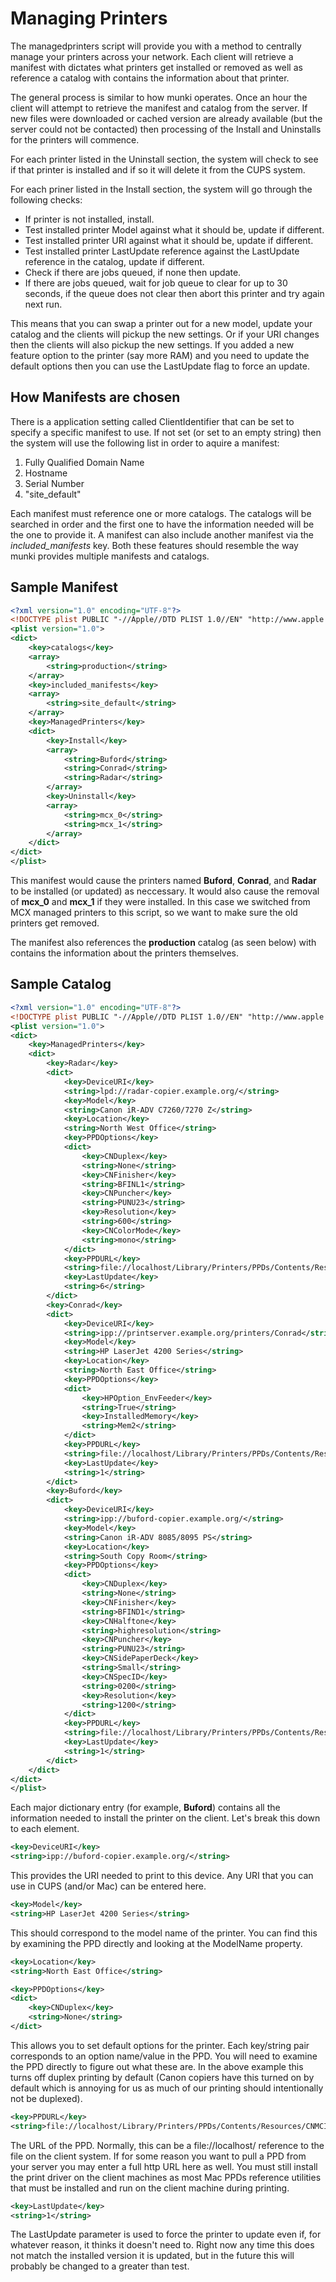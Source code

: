 # Managing Printers

The managedprinters script will provide you with a method to centrally
manage your printers across your network. Each client will retrieve a
manifest with dictates what printers get installed or removed as well
as reference a catalog with contains the information about that printer.

The general process is similar to how munki operates. Once an hour the
client will attempt to retrieve the manifest and catalog from the server.
If new files were downloaded or cached version are already available (but
the server could not be contacted) then processing of the Install and
Uninstalls for the printers will commence.

For each printer listed in the Uninstall section, the system will check to
see if that printer is installed and if so it will delete it from the CUPS
system.

For each priner listed in the Install section, the system will go through
the following checks:

- If printer is not installed, install.
- Test installed printer Model against what it should be, update if different.
- Test installed printer URI against what it should be, update if different.
- Test installed printer LastUpdate reference against the LastUpdate
reference in the catalog, update if different.
- Check if there are jobs queued, if none then update.
- If there are jobs queued, wait for job queue to clear for up to 30 seconds,
if the queue does not clear then abort this printer and try again next run.

This means that you can swap a printer out for a new model, update your
catalog and the clients will pickup the new settings. Or if your URI changes
then the clients will also pickup the new settings. If you added a new
feature option to the printer (say more RAM) and you need to update the
default options then you can use the LastUpdate flag to force an update.

## How Manifests are chosen

There is a application setting called ClientIdentifier that can be set to
specify a specific manifest to use. If not set (or set to an empty string)
then the system will use the following list in order to aquire a manifest:

1. Fully Qualified Domain Name
2. Hostname
3. Serial Number
4. "site_default"

Each manifest must reference one or more catalogs. The catalogs will be
searched in order and the first one to have the information needed will be
the one to provide it. A manifest can also include another manifest via the
*included_manifests* key. Both these features should resemble the way munki
provides multiple manifests and catalogs.

## Sample Manifest

```xml
<?xml version="1.0" encoding="UTF-8"?>
<!DOCTYPE plist PUBLIC "-//Apple//DTD PLIST 1.0//EN" "http://www.apple.com/DTDs/PropertyList-1.0.dtd">
<plist version="1.0">
<dict>
	<key>catalogs</key>
	<array>
		<string>production</string>
	</array>
	<key>included_manifests</key>
	<array>
		<string>site_default</string>
	</array>
	<key>ManagedPrinters</key>
	<dict>
		<key>Install</key>
		<array>
			<string>Buford</string>
			<string>Conrad</string>
			<string>Radar</string>
		</array>
		<key>Uninstall</key>
		<array>
			<string>mcx_0</string>
			<string>mcx_1</string>
		</array>
	</dict>
</dict>
</plist>
```

This manifest would cause the printers named **Buford**, **Conrad**, and
**Radar** to be installed (or updated) as neccessary. It would also cause
the removal of **mcx_0** and **mcx_1** if they were installed. In this case
we switched from MCX managed printers to this script, so we want to make
sure the old printers get removed.

The manifest also references the **production** catalog (as seen below) with
contains the information about the printers themselves.

## Sample Catalog

```xml
<?xml version="1.0" encoding="UTF-8"?>
<!DOCTYPE plist PUBLIC "-//Apple//DTD PLIST 1.0//EN" "http://www.apple.com/DTDs/PropertyList-1.0.dtd">
<plist version="1.0">
<dict>
	<key>ManagedPrinters</key>
	<dict>
		<key>Radar</key>
		<dict>
			<key>DeviceURI</key>
			<string>lpd://radar-copier.example.org/</string>
			<key>Model</key>
			<string>Canon iR-ADV C7260/7270 Z</string>
			<key>Location</key>
			<string>North West Office</string>
			<key>PPDOptions</key>
			<dict>
				<key>CNDuplex</key>
				<string>None</string>
				<key>CNFinisher</key>
				<string>BFINL1</string>
				<key>CNPuncher</key>
				<string>PUNU23</string>
				<key>Resolution</key>
				<string>600</string>
				<key>CNColorMode</key>
				<string>mono</string>
			</dict>
			<key>PPDURL</key>
			<string>file://localhost/Library/Printers/PPDs/Contents/Resources/CNPZUIRAC7260ZU.ppd.gz</string>
			<key>LastUpdate</key>
			<string>6</string>
		</dict>
		<key>Conrad</key>
		<dict>
			<key>DeviceURI</key>
			<string>ipp://printserver.example.org/printers/Conrad</string>
			<key>Model</key>
			<string>HP LaserJet 4200 Series</string>
			<key>Location</key>
			<string>North East Office</string>
			<key>PPDOptions</key>
			<dict>
				<key>HPOption_EnvFeeder</key>
				<string>True</string>
				<key>InstalledMemory</key>
				<string>Mem2</string>
			</dict>
			<key>PPDURL</key>
			<string>file://localhost/Library/Printers/PPDs/Contents/Resources/hp LaserJet 4200 Series.gz</string>
			<key>LastUpdate</key>
			<string>1</string>
		</dict>
		<key>Buford</key>
		<dict>
			<key>DeviceURI</key>
			<string>ipp://buford-copier.example.org/</string>
			<key>Model</key>
			<string>Canon iR-ADV 8085/8095 PS</string>
			<key>Location</key>
			<string>South Copy Room</string>
			<key>PPDOptions</key>
			<dict>
				<key>CNDuplex</key>
				<string>None</string>
				<key>CNFinisher</key>
				<string>BFIND1</string>
				<key>CNHalftone</key>
				<string>highresolution</string>
				<key>CNPuncher</key>
				<string>PUNU23</string>
				<key>CNSidePaperDeck</key>
				<string>Small</string>
				<key>CNSpecID</key>
				<string>0200</string>
				<key>Resolution</key>
				<string>1200</string>
			</dict>
			<key>PPDURL</key>
			<string>file://localhost/Library/Printers/PPDs/Contents/Resources/CNMCIRA8095S2US.ppd.gz</string>
			<key>LastUpdate</key>
			<string>1</string>
		</dict>
	</dict>
</dict>
</plist>
```

Each major dictionary entry (for example, **Buford**) contains all the
information needed to install the printer on the client. Let's break this
down to each element.

```xml
<key>DeviceURI</key>
<string>ipp://buford-copier.example.org/</string>
```

This provides the URI needed to print to this device. Any URI that you can
use in CUPS (and/or Mac) can be entered here.


```xml
<key>Model</key>
<string>HP LaserJet 4200 Series</string>
```

This should correspond to the model name of the printer. You can find this
by examining the PPD directly and looking at the ModelName property.

```xml
<key>Location</key>
<string>North East Office</string>
```

```xml
<key>PPDOptions</key>
<dict>
    <key>CNDuplex</key>
    <string>None</string>
</dict>
```

This allows you to set default options for the printer. Each key/string pair
corresponds to an option name/value in the PPD. You will need to examine the
PPD directly to figure out what these are. In the above example this turns
off duplex printing by default (Canon copiers have this turned on by default
which is annoying for us as much of our printing should intentionally not be
duplexed).


```xml
<key>PPDURL</key>
<string>file://localhost/Library/Printers/PPDs/Contents/Resources/CNMCIRA8095S2US.ppd.gz</string>
```

The URL of the PPD.  Normally, this can be a file://localhost/ reference to
the file on the client system. If for some reason you want to pull a PPD from
your server you may enter a full http URL here as well. You must still install
the print driver on the client machines as most Mac PPDs reference utilities
that must be installed and run on the client machine during printing.

```xml
<key>LastUpdate</key>
<string>1</string>
```

The LastUpdate parameter is used to force the printer to update even if, for
whatever reason, it thinks it doesn't need to. Right now any time this does
not match the installed version it is updated, but in the future this will
probably be changed to a greater than test.

